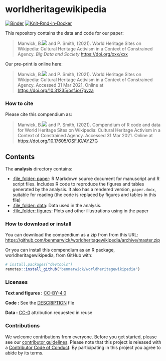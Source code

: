 
<!-- README.md is generated from README.Rmd. Please edit that file -->

# worldheritagewikipedia

[![Binder](https://mybinder.org/badge_logo.svg)](https://mybinder.org/v2/gh/benmarwick/worldheritagewikipedia/master?urlpath=rstudio)
[![Knit-Rmd-in-Docker](https://github.com/benmarwick/worldheritagewikipedia/workflows/.github/workflows/knit-Rmd-in-docker.yaml/badge.svg)](https://github.com/benmarwick/worldheritagewikipedia/actions)

This repository contains the data and code for our paper:

> Marwick,
> B.[![](https://orcid.org/sites/default/files/images/orcid_16x16.png)](https://orcid.org/0000-0001-7879-4531)
> and P. Smith, (2021). World Heritage Sites on Wikipedia: Cultural
> Heritage Activism in a Context of Constrained Agency. *Big Data and
> Society* <https://doi.org/xxx/xxx>

Our pre-print is online here:

> Marwick,
> B.[![](https://orcid.org/sites/default/files/images/orcid_16x16.png)](https://orcid.org/0000-0001-7879-4531)
> and P. Smith, (2021). World Heritage Sites on Wikipedia: Cultural
> Heritage Activism in a Context of Constrained Agency. Accessed 31 Mar
> 2021. Online at <https://doi.org/10.31235/osf.io/7gvza>

### How to cite

Please cite this compendium as:

> Marwick,
> B.[![](https://orcid.org/sites/default/files/images/orcid_16x16.png)](https://orcid.org/0000-0001-7879-4531)
> and P. Smith, (2021). Compendium of R code and data for World Heritage
> Sites on Wikipedia: Cultural Heritage Activism in a Context of
> Constrained Agency. Accessed 31 Mar 2021. Online at
> <https://doi.org/10.17605/OSF.IO/AY27G>

## Contents

The **analysis** directory contains:

-   [:file\_folder: paper](/analysis/paper): R Markdown source document
    for manuscript and R script files. Includes R code to reproduce the
    figures and tables generated by the analysis. It also has a rendered
    version, `paper.docx`, suitable for reading (the code is replaced by
    figures and tables in this file)  
-   [:file\_folder: data](/analysis/data): Data used in the analysis.  
-   [:file\_folder: figures](/analysis/figures): Plots and other
    illustrations using in the paper

### How to download or install

You can download the compendium as a zip from from this URL:
<https://github.com/benmarwick/worldheritagewikipedia/archive/master.zip>

Or you can install this compendium as an R package,
worldheritagewikipedia, from GitHub with:

``` r
# install.packages("devtools")
remotes::install_github("benmarwick/worldheritagewikipedia")
```

### Licenses

**Text and figures :**
[CC-BY-4.0](http://creativecommons.org/licenses/by/4.0/)

**Code :** See the [DESCRIPTION](DESCRIPTION) file

**Data :** [CC-0](http://creativecommons.org/publicdomain/zero/1.0/)
attribution requested in reuse

### Contributions

We welcome contributions from everyone. Before you get started, please
see our [contributor guidelines](CONTRIBUTING.md). Please note that this
project is released with a [Contributor Code of Conduct](CONDUCT.md). By
participating in this project you agree to abide by its terms.

